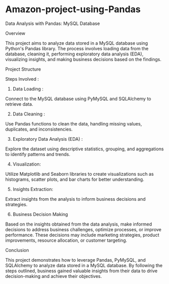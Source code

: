 # Amazon-project-using-Pandas
Data Analysis with Pandas: MySQL Database

Overview

This project aims to analyze data stored in a MySQL database using Python's Pandas library. The process involves loading data from the database, cleaning it, performing exploratory data analysis (EDA), visualizing insights, and making business decisions based on the findings.

Project Structure

Steps Involved :

1) Data Loading :

Connect to the MySQL database using PyMySQL and SQLAlchemy to retrieve data.

2) Data Cleaning :
  
Use Pandas functions to clean the data, handling missing values, duplicates, and inconsistencies.

3) Exploratory Data Analysis (EDA) : 

Explore the dataset using descriptive statistics, grouping, and aggregations to identify patterns and trends.

4) Visualization: 

Utilize Matplotlib and Seaborn libraries to create visualizations such as histograms, scatter plots, and bar charts for better understanding.

5) Insights Extraction: 

Extract insights from the analysis to inform business decisions and strategies.

6) Business Decision Making

Based on the insights obtained from the data analysis, make informed decisions to address business challenges, optimize processes, or improve performance. These decisions may include marketing strategies, product improvements, resource allocation, or customer targeting.

Conclusion

This project demonstrates how to leverage Pandas, PyMySQL, and SQLAlchemy to analyze data stored in a MySQL database. By following the steps outlined, business gained valuable insights from their data to drive decision-making and achieve their objectives.
